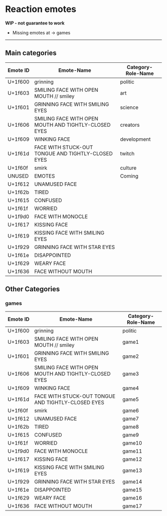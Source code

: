 # Reaction emotes
<strong>WIP - not guarantee to work</strong>
 - Missing emotes at -> games


-------------------
## Main categories
 | Emote ID | Emote-Name | Category-Role-Name | 
 | --- | --- | --- |  
 |U+1f600 | grinning | politic
 | U+1f603 | SMILING FACE WITH OPEN MOUTH // smiley | art  |
 | U+1f601 | GRINNING FACE WITH SMILING EYES | science
 | U+1f606 | SMILING FACE WITH OPEN MOUTH AND TIGHTLY-CLOSED EYES | creators
 | U+1f609 | WINKING FACE | development
 | U+1f61d | FACE WITH STUCK-OUT TONGUE AND TIGHTLY-CLOSED EYES | twitch
 | U+1f60f | smirk | culture
 | UNUSED | EMOTES | Coming  
 | U+1f612 | UNAMUSED FACE |
 | U+1f62b | TIRED |
 | U+1f615 | CONFUSED |
 | U+1f61f | WORRIED |
 | U+1f9d0 | FACE WITH MONOCLE |
 | U+1f617 | KISSING FACE |
 | U+1f619 | KISSING FACE WITH SMILING EYES |
 | U+1f929 | GRINNING FACE WITH STAR EYES |
 | U+1f61e | DISAPPOINTED |
 | U+1f629 | WEARY FACE |
 | U+1f636 | FACE WITHOUT MOUTH |

## Other Categories
### games
 | Emote ID | Emote-Name | Category-Role-Name | 
 | --- | --- | --- |  
 |U+1f600 | grinning | politic
 | U+1f603 | SMILING FACE WITH OPEN MOUTH // smiley | game1  |
 | U+1f601 | GRINNING FACE WITH SMILING EYES | game2
 | U+1f606 | SMILING FACE WITH OPEN MOUTH AND TIGHTLY-CLOSED EYES | game3
 | U+1f609 | WINKING FACE | game4
 | U+1f61d | FACE WITH STUCK-OUT TONGUE AND TIGHTLY-CLOSED EYES | game5
 | U+1f60f | smirk | game6
 | U+1f612 | UNAMUSED FACE | game7
 | U+1f62b | TIRED | game8
 | U+1f615 | CONFUSED | game9
 | U+1f61f | WORRIED | game10
 | U+1f9d0 | FACE WITH MONOCLE | game11
 | U+1f617 | KISSING FACE | game12
 | U+1f619 | KISSING FACE WITH SMILING EYES | game13
 | U+1f929 | GRINNING FACE WITH STAR EYES | game14
 | U+1f61e | DISAPPOINTED | game15
 | U+1f629 | WEARY FACE | game16
 | U+1f636 | FACE WITHOUT MOUTH | game17
